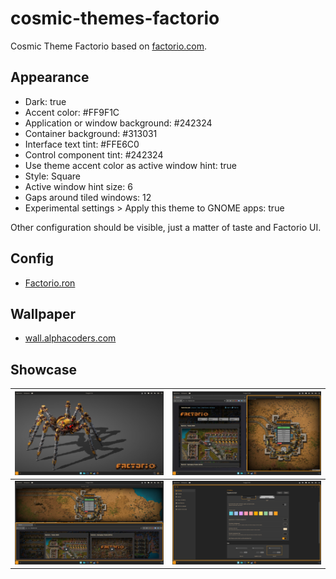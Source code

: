 # cosmic-themes-factorio

Cosmic Theme Factorio based on [factorio.com](https://factorio.com/).

## Appearance

- Dark: true
- Accent color: #FF9F1C
- Application or window background: #242324
- Container background: #313031
- Interface text tint: #FFE6C0
- Control component tint: #242324
- Use theme accent color as active window hint: true
- Style: Square
- Active window hint size: 6
- Gaps around tiled windows: 12
- Experimental settings > Apply this theme to GNOME apps: true

Other configuration should be visible, just a matter of taste and Factorio UI.

## Config

- [Factorio.ron](./Factorio.ron)

## Wallpaper

- [wall.alphacoders.com](https://initiate.alphacoders.com/download/images6/1161891/png)

## Showcase

| ![first_screen](./screenshots/1_wallpaper.jpg)  | ![second_screen](./screenshots/2_vertical.jpg) |
| ----------------------------------------------- | ---------------------------------------------- |
| ![third_screen](./screenshots/3_horizontal.jpg) | ![fourth_screen](./screenshots/4_theming.jpg)  |

